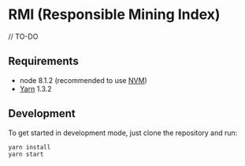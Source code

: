 # RMI (Responsible Mining Index)

// TO-DO

## Requirements

* node 8.1.2 (recommended to use [NVM](https://github.com/creationix/nvm))
* [Yarn](https://yarnpkg.com/lang/en/) 1.3.2


## Development

To get started in development mode, just clone the repository and run:

    yarn install
    yarn start
